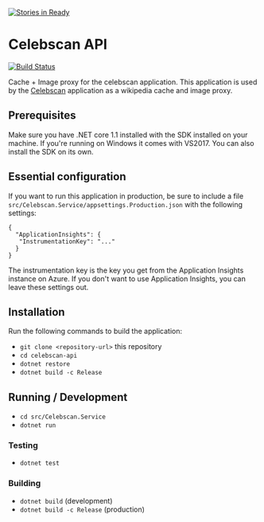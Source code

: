 [![Stories in Ready](https://badge.waffle.io/infosupport/celebscan-api.png?label=ready&title=Ready)](https://waffle.io/infosupport/celebscan-api?utm_source=badge)
# Celebscan API

[![Build Status](https://travis-ci.org/infosupport/celebscan-api.svg?branch=master)](https://travis-ci.org/infosupport/celebscan-api)

Cache + Image proxy for the celebscan application. This application is used by the 
[Celebscan](https://github.com/infosupport/celebscan) application as a wikipedia cache and image proxy.

## Prerequisites 
Make sure you have .NET core 1.1 installed with the SDK installed on your machine.
If you're running on Windows it comes with VS2017. You can also install the SDK on its own.

## Essential configuration
If you want to run this application in production, be sure to include a 
file `src/Celebscan.Service/appsettings.Production.json` with the following settings:

```
{
  "ApplicationInsights": {
   "InstrumentationKey": "..."
  }
}
```

The instrumentation key is the key you get from the Application Insights instance on Azure.
If you don't want to use Application Insights, you can leave these settings out.

## Installation
Run the following commands to build the application:

 - `git clone <repository-url>` this repository
 - `cd celebscan-api`
 - `dotnet restore`
 - `dotnet build -c Release`

## Running / Development
 - `cd src/Celebscan.Service`
 - `dotnet run`

### Testing
 - `dotnet test`

### Building
 - `dotnet build` (development)
 - `dotnet build -c Release` (production)
